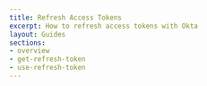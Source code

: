 ```yaml
---
title: Refresh Access Tokens
excerpt: How to refresh access tokens with Okta
layout: Guides
sections:
- overview
- get-refresh-token
- use-refresh-token
---
```

